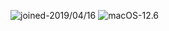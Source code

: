 ![joined-2019/04/16](https://img.shields.io/badge/joined-2019/04/16-brightgreen) ![macOS-12.6](https://img.shields.io/badge/macOS-12.6-brightgreen)
